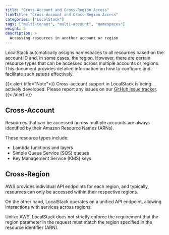 ```yaml
---
title: "Cross-Account and Cross-Region Access"
linkTitle: "Cross-Account and Cross-Region Access"
categories: ["LocalStack"]
tags: ["multi-tenant", "multi-account", "namespaces"]
weight: 5
description: >
  Accessing resources in another account or region
---
```


LocalStack automatically assigns namespaces to all resources based on the account ID and, in some cases, the region.
However, there are certain resource types that can be accessed across multiple accounts or regions.
This document provides detailed information on how to configure and facilitate such setups effectively.

{{< alert title="Note">}}
Cross-account support in LocalStack is being actively developed.
Please report any issues on our [GitHub issue tracker](https://github.com/localstack/localstack/issues/new/choose).
{{< /alert >}}

## Cross-Account

Resources that can be accessed across multiple accounts are always identified by their Amazon Resource Names (ARNs).

These resource types include:

- Lambda functions and layers
- Simple Queue Service (SQS) queues
- Key Management Service (KMS) keys

## Cross-Region

AWS provides individual API endpoints for each region, and typically, resources can only be accessed within their respective regions.

On the other hand, LocalStack operates on a unified API endpoint, allowing interactions with services across regions.

Unlike AWS, LocalStack does not strictly enforce the requirement that the region parameter in the request must match the region specified in the resource identifier (ARN).
